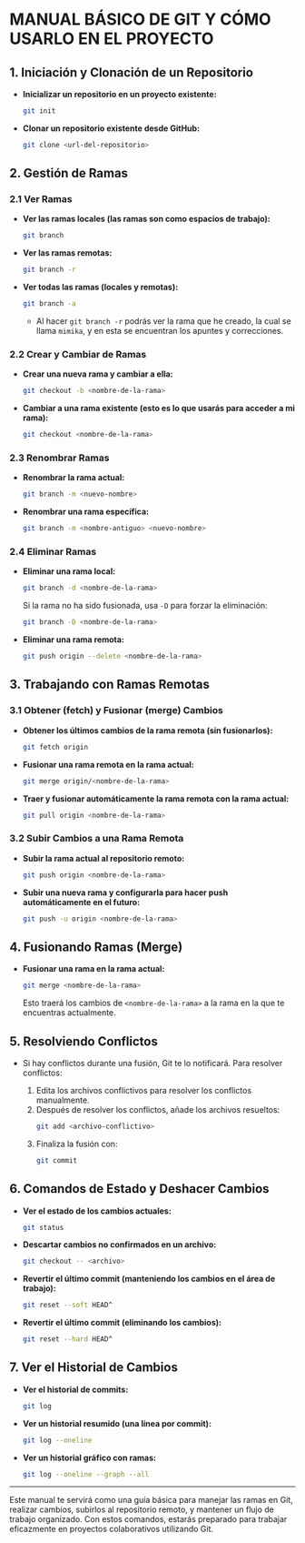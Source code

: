 # MANUAL BÁSICO DE GIT Y CÓMO USARLO EN EL PROYECTO

## 1. Iniciación y Clonación de un Repositorio

- **Inicializar un repositorio en un proyecto existente:**
    ```bash
    git init
    ```
  
- **Clonar un repositorio existente desde GitHub:**
    ```bash
    git clone <url-del-repositorio>
    ```

## 2. Gestión de Ramas

### 2.1 Ver Ramas

- **Ver las ramas locales (las ramas son como espacios de trabajo):**
    ```bash
    git branch
    ```

- **Ver las ramas remotas:**
    ```bash
    git branch -r
    ```

- **Ver todas las ramas (locales y remotas):**
    ```bash
    git branch -a
    ```
    - Al hacer `git branch -r` podrás ver la rama que he creado, la cual se llama `mimika`, y en esta se encuentran los apuntes y correcciones.

### 2.2 Crear y Cambiar de Ramas

- **Crear una nueva rama y cambiar a ella:**
    ```bash
    git checkout -b <nombre-de-la-rama>
    ```

- **Cambiar a una rama existente (esto es lo que usarás para acceder a mi rama):**
    ```bash
    git checkout <nombre-de-la-rama>
    ```

### 2.3 Renombrar Ramas

- **Renombrar la rama actual:**
    ```bash
    git branch -m <nuevo-nombre>
    ```

- **Renombrar una rama específica:**
    ```bash
    git branch -m <nombre-antiguo> <nuevo-nombre>
    ```

### 2.4 Eliminar Ramas

- **Eliminar una rama local:**
    ```bash
    git branch -d <nombre-de-la-rama>
    ```
  
    Si la rama no ha sido fusionada, usa `-D` para forzar la eliminación:
    ```bash
    git branch -D <nombre-de-la-rama>
    ```

- **Eliminar una rama remota:**
    ```bash
    git push origin --delete <nombre-de-la-rama>
    ```

## 3. Trabajando con Ramas Remotas

### 3.1 Obtener (fetch) y Fusionar (merge) Cambios

- **Obtener los últimos cambios de la rama remota (sin fusionarlos):**
    ```bash
    git fetch origin
    ```

- **Fusionar una rama remota en la rama actual:**
    ```bash
    git merge origin/<nombre-de-la-rama>
    ```

- **Traer y fusionar automáticamente la rama remota con la rama actual:**
    ```bash
    git pull origin <nombre-de-la-rama>
    ```

### 3.2 Subir Cambios a una Rama Remota

- **Subir la rama actual al repositorio remoto:**
    ```bash
    git push origin <nombre-de-la-rama>
    ```

- **Subir una nueva rama y configurarla para hacer push automáticamente en el futuro:**
    ```bash
    git push -u origin <nombre-de-la-rama>
    ```

## 4. Fusionando Ramas (Merge)

- **Fusionar una rama en la rama actual:**
    ```bash
    git merge <nombre-de-la-rama>
    ```
    Esto traerá los cambios de `<nombre-de-la-rama>` a la rama en la que te encuentras actualmente.

## 5. Resolviendo Conflictos

- Si hay conflictos durante una fusión, Git te lo notificará. Para resolver conflictos:

  1. Edita los archivos conflictivos para resolver los conflictos manualmente.
  2. Después de resolver los conflictos, añade los archivos resueltos:
     ```bash
     git add <archivo-conflictivo>
     ```
  3. Finaliza la fusión con:
     ```bash
     git commit
     ```

## 6. Comandos de Estado y Deshacer Cambios

- **Ver el estado de los cambios actuales:**
    ```bash
    git status
    ```

- **Descartar cambios no confirmados en un archivo:**
    ```bash
    git checkout -- <archivo>
    ```

- **Revertir el último commit (manteniendo los cambios en el área de trabajo):**
    ```bash
    git reset --soft HEAD^
    ```

- **Revertir el último commit (eliminando los cambios):**
    ```bash
    git reset --hard HEAD^
    ```

## 7. Ver el Historial de Cambios

- **Ver el historial de commits:**
    ```bash
    git log
    ```

- **Ver un historial resumido (una línea por commit):**
    ```bash
    git log --oneline
    ```

- **Ver un historial gráfico con ramas:**
    ```bash
    git log --oneline --graph --all
    ```

---

Este manual te servirá como una guía básica para manejar las ramas en Git, realizar cambios, subirlos al repositorio remoto, y mantener un flujo de trabajo organizado. Con estos comandos, estarás preparado para trabajar eficazmente en proyectos colaborativos utilizando Git.
